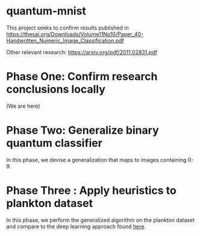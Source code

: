 # quantum-mnist
This project seeks to confirm results published in https://thesai.org/Downloads/Volume11No10/Paper_40-Handwritten_Numeric_Image_Classification.pdf


Other relevant research:
https://arxiv.org/pdf/2011.02831.pdf

# Phase One: Confirm research conclusions locally

(We are here)

# Phase Two: Generalize binary quantum classifier 
In this phase, we devise a generalization that maps to images containing 0-9.


# Phase Three : Apply heuristics to plankton dataset
In this phase, we perform the generalized algorithm on the plankton dataset and compare to the deep learning approach found [here](https://arxiv.org/pdf/2108.05258.pdf).